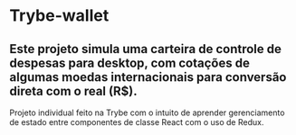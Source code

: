 # Trybe-wallet

## Este projeto simula uma carteira de controle de despesas para desktop, com cotações de algumas moedas internacionais para conversão direta com o real (R$).


Projeto individual feito na Trybe com o intuito de aprender gerenciamento de estado entre componentes de classe React com o uso de Redux.
